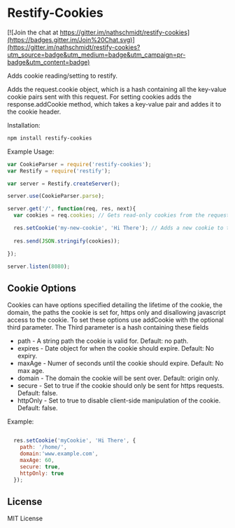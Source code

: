 Restify-Cookies
===============

[![Join the chat at https://gitter.im/nathschmidt/restify-cookies](https://badges.gitter.im/Join%20Chat.svg)](https://gitter.im/nathschmidt/restify-cookies?utm_source=badge&utm_medium=badge&utm_campaign=pr-badge&utm_content=badge)

Adds cookie reading/setting to restify.

Adds the request.cookie object, which is a hash containing all the key-value cookie pairs sent with this request.  For setting cookies adds the response.addCookie method, which takes a key-value pair and addes it to the cookie header.

Installation:

```bash
npm install restify-cookies
```

Example Usage:

```javascript
var CookieParser = require('restify-cookies');
var Restify = require('restify');

var server = Restify.createServer();

server.use(CookieParser.parse);

server.get('/', function(req, res, next){
  var cookies = req.cookies; // Gets read-only cookies from the request

  res.setCookie('my-new-cookie', 'Hi There'); // Adds a new cookie to the response
  
  res.send(JSON.stringify(cookies));

});

server.listen(8080);
```

Cookie Options
--------------

Cookies can have options specified detailing the lifetime of the cookie, the domain, the paths the cookie is set for, https only and disallowing javascript access to the cookie. To set these options use addCookie with the optional third parameter. 
The Third parameter is a hash containing these fields

  - path      - A string path the cookie is valid for. Default: no path.
  - expires   - Date object for when the cookie should expire. Default: No expiry.
  - maxAge    - Numer of seconds until the cookie should expire. Default: No max age.
  - domain    - The domain the cookie will be sent over. Default: origin only.
  - secure    - Set to true if the cookie should only be sent for https requests. Default: false.
  - httpOnly  - Set to true to disable client-side manipulation of the cookie. Default: false.

Example:
```javascript

  res.setCookie('myCookie', 'Hi There', {
    path: '/home/',
    domain:'www.example.com',
    maxAge: 60,
    secure: true,
    httpOnly: true
  });

```

License
-------

MIT License
